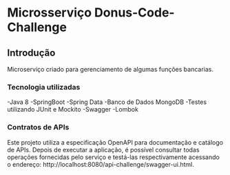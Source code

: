# Microsserviço Donus-Code-Challenge 
## Introdução 
Microserviço criado para gerenciamento de algumas funções bancarias. 

### Tecnologia utilizadas 
-Java 8 
-SpringBoot 
-Spring Data 
-Banco de Dados MongoDB 
-Testes utilizando JUnit e Mockito 
-Swagger 
-Lombok

### Contratos de APIs 
Este projeto utiliza a especificação OpenAPI para documentação e catálogo de APIs. Depois de executar a aplicação, é possível consultar todas operações fornecidas pelo serviço e testá-las respectivamente acessando o endereço: 
http://localhost:8080/api-challenge/swagger-ui.html.
